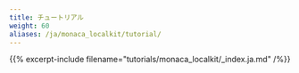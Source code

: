 ```yaml
---
title: チュートリアル
weight: 60
aliases: /ja/monaca_localkit/tutorial/
---
```


{{% excerpt-include filename="tutorials/monaca_localkit/_index.ja.md" /%}}
